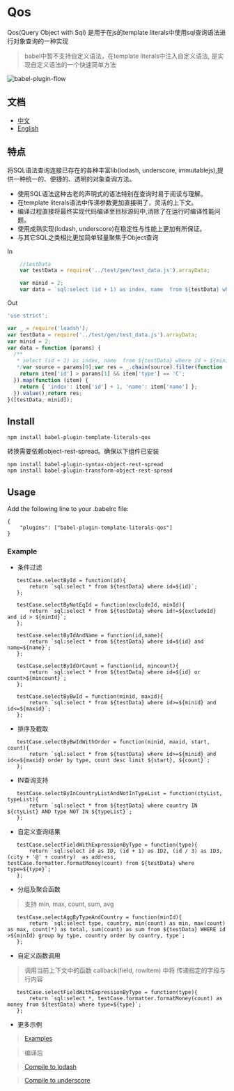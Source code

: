 # Qos

Qos(Query Object with Sql)
是用于在js的template literals中使用sql查询语法进行对象查询的一种实现

> babel中暂不支持自定义语法，在template literals中注入自定义语法,
> 是实现自定义语法的一个快速简单方法


![babel-plugin-flow](https://raw.githubusercontent.com/timtian/Qos/master/docs/babel-plugin-flow.png)

## 文档

- [中文](https://github.com/timtian/Qos/blob/master/docs/README_CN.md)
- [English](https://github.com/timtian/Qos/blob/master/README.md)

## 特点

将SQL语法查询连接已存在的各种丰富lib(lodash, underscore, immutablejs),提供一种统一的、便捷的、透明的对象查询方法。

- 使用SQL语法这种古老的声明式的语法特别在查询时易于阅读与理解。
- 在template literals语法中传递参数更加直接明了，灵活的上下文。
- 编译过程直接将最终实现代码编译至目标源码中,消除了在运行时编译性能问题。
- 使用成熟实现(lodash, underscore)在稳定性与性能上更加有所保证。
- 与其它SQL之类相比更加简单轻量聚焦于Object查询


In

```js
    //testData
    var testData = require('../test/gen/test_data.js').arrayData;
```
```js
    var minid = 2;
    var data = `sql:select (id + 1) as index, name  from ${testData} where id > ${minid} and type == 'C'`
```

Out

```js
'use strict';

var _ = require('loadsh');
var testData = require('../test/gen/test_data.js').arrayData;
var minid = 2;
var data = function (params) {
  /**
   * select (id + 1) as index, name  from ${testData} where id > ${minid} and type = 'C'
   */var source = params[0];var res = _.chain(source).filter(function (item) {
    return item['id'] > params[1] && item['type'] == 'C';
  }).map(function (item) {
    return { 'index': item['id'] + 1, 'name': item['name'] };
  }).value();return res;
}([testData, minid]);

```


## Install
```
npm install babel-plugin-template-literals-qos
```

转换需要依赖object-rest-spread。确保以下组件已安装
```
npm install babel-plugin-syntax-object-rest-spread
npm install babel-plugin-transform-object-rest-spread
```


## Usage
Add the following line to your .babelrc file:
```
{
    "plugins": ["babel-plugin-template-literals-qos"]
}
```



### Example



- 条件过滤
```
   testCase.selectById = function(id){
       return `sql:select * from ${testData} where id=${id}`;
   };

   testCase.selectByNotEqId = function(excludeId, minId){
       return `sql:select * from ${testData} where id!=${excludeId} and id > ${minId}`;
   };

   testCase.selectByIdAndName = function(id,name){
       return `sql:select * from ${testData} where id=${id} and name=${name}`;
   };

   testCase.selectByIdOrCount = function(id, mincount){
       return `sql:select * from ${testData} where id=${id} or count>${mincount}`;
   };

   testCase.selectByBwId = function(minid, maxid){
       return `sql:select * from ${testData} where id>=${minid} and id<=${maxid}`;
   };
```
- 排序及截取
```
   testCase.selectByBwIdWithOrder = function(minid, maxid, start, count){
       return `sql:select * from ${testData} where id>=${minid} and id<=${maxid} order by type, count desc limit ${start}, ${count}`;
   };
```
- IN查询支持
```
   testCase.selectByInCountryListAndNotInTypeList = function(ctyList, typeList){
       return `sql:select * from ${testData} where country IN ${ctyList} AND type NOT IN ${typeList}`;
   };
```

- 自定义查询结果
```
   testCase.selectFieldWithExpressionByType = function(type){
       return `sql:select id as ID, (id + 1) as ID2, (id / 3) as ID3, (city + '@' + country)  as address, testCase.formatter.formatMoney(count) from ${testData} where type=${type}`;
   };
```
- 分组及聚合函数
>支持 min, max, count, sum, avg

```
   testCase.selectAggByTypeAndCountry = function(minId){
       return `sql:select type, country, min(count) as min, max(count) as max, count(*) as total, sum(count) as sum from ${testData} WHERE id >${minId} group by type, country order by country, type`;
   };

```

- 自定义函数调用
>调用当前上下文中的函数
>callback(field, rowItem) 中将 传递指定的字段与行内容
```
   testCase.selectFieldWithExpressionByType = function(type){
       return `sql:select *, testCase.formatter.formatMoney(count) as money from ${testData} where type=${type}`;
   };
```


- 更多示例

>[Examples](https://github.com/timtian/Qos/blob/master/test/gen/test_main.js)

>编译后

>[Compile to lodash](https://github.com/timtian/Qos/blob/master/test/gen/test_main.lodash.gen.js)

>[Compile to underscore](https://github.com/timtian/Qos/blob/master/test/gen/test_main.underscore.gen.js)
